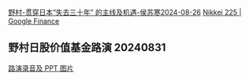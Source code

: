 [野村-贯穿日本“失去三十年” 的主线及机遇-侯苏寒2024-08-26](https://raw.githubusercontent.com/Lyman11/Lyman/main/upload/202408261104882.pdf)
[Nikkei 225 | Google Finance](https://g.co/finance/NI225:INDEXNIKKEI?window=MAX)

## 野村日股价值基金路演 20240831
[路演录音及 PPT 图片](https://tongyi.aliyun.com/efficiency/doc/transcripts/gpjbqkj7v72gnk2a?sl=1&source=1# )